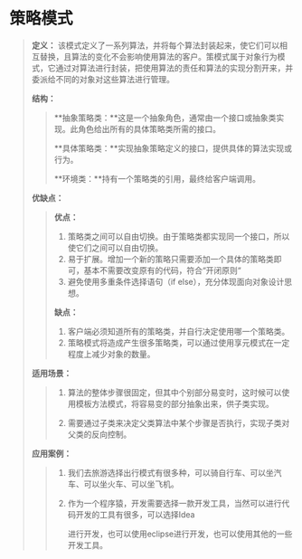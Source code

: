 

# 策略模式

> **定义：** 该模式定义了一系列算法，并将每个算法封装起来，使它们可以相互替换，且算法的变化不会影响使用算法的客户。策模式属于对象行为模式，它通过对算法进行封装，把使用算法的责任和算法的实现分割开来，并委派给不同的对象对这些算法进行管理。
>
> **结构：**
>
> > **抽象策略类：**这是一个抽象角色，通常由一个接口或抽象类实现。此角色给出所有的具体策略类所需的接口。
> >
> > **具体策略类：**实现抽象策略定义的接口，提供具体的算法实现或行为。
> >
> > **环境类：**持有一个策略类的引用，最终给客户端调用。
>
> **优缺点：**
>
> > **优点：**
> >
> > 1. 策略类之间可以自由切换。由于策略类都实现同一个接口，所以使它们之间可以自由切换。
> > 2. 易于扩展。增加一个新的策略只需要添加一个具体的策略类即可，基本不需要改变原有的代码，符合“开闭原则“
> > 3. 避免使用多重条件选择语句（if else），充分体现面向对象设计思想。
> >
> > **缺点：**
> >
> > 1. 客户端必须知道所有的策略类，并自行决定使用哪一个策略类。
> > 2. 策略模式将造成产生很多策略类，可以通过使用享元模式在一定程度上减少对象的数量。
>
> **适用场景：**
>
> > 1. 算法的整体步骤很固定，但其中个别部分易变时，这时候可以使用模板方法模式，将容易变的部分抽象出来，供子类实现。
> >
> > 2. 需要通过子类来决定父类算法中某个步骤是否执行，实现子类对父类的反向控制。
>
> **应用案例：**
>
> > 1. 我们去旅游选择出行模式有很多种，可以骑自行车、可以坐汽车、可以坐火车、可以坐飞机。
> >
> > 2. 作为一个程序猿，开发需要选择一款开发工具，当然可以进行代码开发的工具有很多，可以选择Idea
> >
> >    进行开发，也可以使用eclipse进行开发，也可以使用其他的一些开发工具。